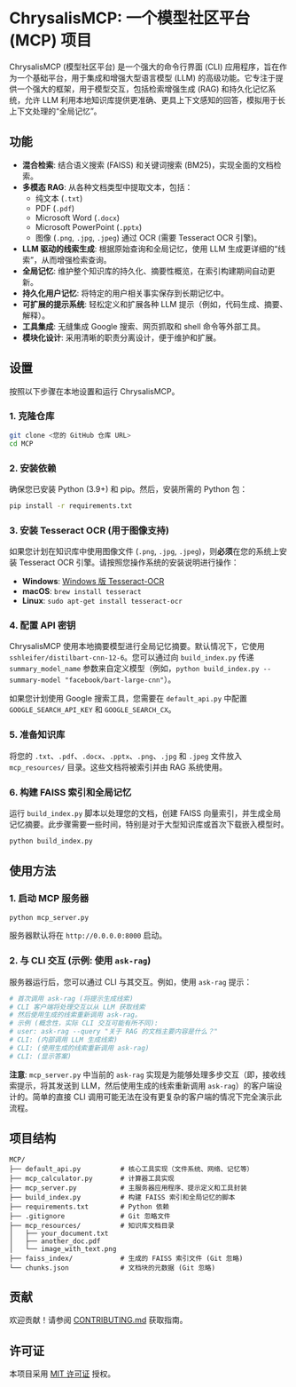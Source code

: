 # ChrysalisMCP: 一个模型社区平台 (MCP) 项目

ChrysalisMCP (模型社区平台) 是一个强大的命令行界面 (CLI) 应用程序，旨在作为一个基础平台，用于集成和增强大型语言模型 (LLM) 的高级功能。它专注于提供一个强大的框架，用于模型交互，包括检索增强生成 (RAG) 和持久化记忆系统，允许 LLM 利用本地知识库提供更准确、更具上下文感知的回答，模拟用于长上下文处理的“全局记忆”。

## 功能

-   **混合检索**: 结合语义搜索 (FAISS) 和关键词搜索 (BM25)，实现全面的文档检索。
-   **多模态 RAG**: 从各种文档类型中提取文本，包括：
    -   纯文本 (`.txt`)
    -   PDF (`.pdf`)
    -   Microsoft Word (`.docx`)
    -   Microsoft PowerPoint (`.pptx`)
    -   图像 (`.png`, `.jpg`, `.jpeg`) 通过 OCR (需要 Tesseract OCR 引擎)。
-   **LLM 驱动的线索生成**: 根据原始查询和全局记忆，使用 LLM 生成更详细的“线索”，从而增强检索查询。
-   **全局记忆**: 维护整个知识库的持久化、摘要性概览，在索引构建期间自动更新。
-   **持久化用户记忆**: 将特定的用户相关事实保存到长期记忆中。
-   **可扩展的提示系统**: 轻松定义和扩展各种 LLM 提示（例如，代码生成、摘要、解释）。
-   **工具集成**: 无缝集成 Google 搜索、网页抓取和 shell 命令等外部工具。
-   **模块化设计**: 采用清晰的职责分离设计，便于维护和扩展。

## 设置

按照以下步骤在本地设置和运行 ChrysalisMCP。

### 1. 克隆仓库

```bash
git clone <您的 GitHub 仓库 URL>
cd MCP
```

### 2. 安装依赖

确保您已安装 Python (3.9+) 和 pip。然后，安装所需的 Python 包：

```bash
pip install -r requirements.txt
```

### 3. 安装 Tesseract OCR (用于图像支持)

如果您计划在知识库中使用图像文件 (`.png`, `.jpg`, `.jpeg`)，则**必须**在您的系统上安装 Tesseract OCR 引擎。请按照您操作系统的安装说明进行操作：

-   **Windows**: [Windows 版 Tesseract-OCR](https://tesseract-ocr.github.io/tessdoc/Installation.html#windows)
-   **macOS**: `brew install tesseract`
-   **Linux**: `sudo apt-get install tesseract-ocr`

### 4. 配置 API 密钥

ChrysalisMCP 使用本地摘要模型进行全局记忆摘要。默认情况下，它使用 `sshleifer/distilbart-cnn-12-6`。您可以通过向 `build_index.py` 传递 `summary_model_name` 参数来自定义模型（例如，`python build_index.py --summary-model "facebook/bart-large-cnn"`）。

如果您计划使用 Google 搜索工具，您需要在 `default_api.py` 中配置 `GOOGLE_SEARCH_API_KEY` 和 `GOOGLE_SEARCH_CX`。

### 5. 准备知识库

将您的 `.txt`、`.pdf`、`.docx`、`.pptx`、`.png`、`.jpg` 和 `.jpeg` 文件放入 `mcp_resources/` 目录。这些文档将被索引并由 RAG 系统使用。

### 6. 构建 FAISS 索引和全局记忆

运行 `build_index.py` 脚本以处理您的文档，创建 FAISS 向量索引，并生成全局记忆摘要。此步骤需要一些时间，特别是对于大型知识库或首次下载嵌入模型时。

```bash
python build_index.py
```

## 使用方法

### 1. 启动 MCP 服务器

```bash
python mcp_server.py
```

服务器默认将在 `http://0.0.0.0:8000` 启动。

### 2. 与 CLI 交互 (示例: 使用 `ask-rag`)

服务器运行后，您可以通过 CLI 与其交互。例如，使用 `ask-rag` 提示：

```bash
# 首次调用 ask-rag (将提示生成线索)
# CLI 客户端将处理交互以从 LLM 获取线索
# 然后使用生成的线索重新调用 ask-rag。
# 示例 (概念性，实际 CLI 交互可能有所不同):
# user: ask-rag --query "关于 RAG 的文档主要内容是什么？"
# CLI: (内部调用 LLM 生成线索)
# CLI: (使用生成的线索重新调用 ask-rag)
# CLI: (显示答案)
```

**注意**: `mcp_server.py` 中当前的 `ask-rag` 实现是为能够处理多步交互（即，接收线索提示，将其发送到 LLM，然后使用生成的线索重新调用 `ask-rag`）的客户端设计的。简单的直接 CLI 调用可能无法在没有更复杂的客户端的情况下完全演示此流程。

## 项目结构

```
MCP/
├── default_api.py          # 核心工具实现（文件系统、网络、记忆等）
├── mcp_calculator.py       # 计算器工具实现
├── mcp_server.py           # 主服务器应用程序、提示定义和工具封装
├── build_index.py          # 构建 FAISS 索引和全局记忆的脚本
├── requirements.txt        # Python 依赖
├── .gitignore              # Git 忽略文件
├── mcp_resources/          # 知识库文档目录
│   ├── your_document.txt
│   ├── another_doc.pdf
│   └── image_with_text.png
├── faiss_index/            # 生成的 FAISS 索引文件 (Git 忽略)
└── chunks.json             # 文档块的元数据 (Git 忽略)
```

## 贡献

欢迎贡献！请参阅 [CONTRIBUTING.md](CONTRIBUTING.md) 获取指南。

## 许可证

本项目采用 [MIT 许可证](LICENSE) 授权。